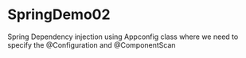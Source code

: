 # SpringDemo02
Spring Dependency injection using Appconfig class where we need to specify the @Configuration and @ComponentScan 

